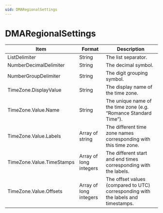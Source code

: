 ```yaml
---
uid: DMARegionalSettings
---
```


# DMARegionalSettings

| Item                       | Format                 | Description                                                                       |
|----------------------------|------------------------|-----------------------------------------------------------------------------------|
| ListDelimiter              | String                 | The list separator.                                                               |
| NumberDecimalDelimiter    | String                 | The decimal symbol.                                                               |
| NumberGroupDelimiter       | String                 | The digit grouping symbol.                                                        |
| TimeZone.DisplayValue      | String                 | The display name of the time zone.                                                |
| TimeZone.Value.Name        | String                 | The unique name of the time zone (e.g. “Romance Standard Time”).                  |
| TimeZone.Value.Labels      | Array of string        | The different time zone names corresponding with this time zone.                  |
| TimeZone.Value.TimeStamps | Array of long integers | The different start and end times corresponding with the labels.                  |
| TimeZone.Value.Offsets     | Array of long integers | The offset values (compared to UTC) corresponding with the labels and timestamps. |
